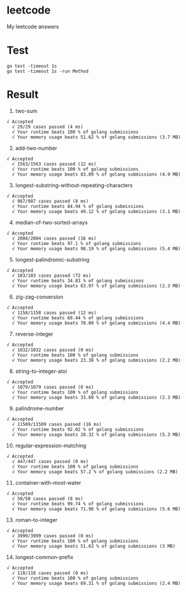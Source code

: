 # leetcode
My leetcode answers

# Test
```
go test -timeout 1s
go test -timeout 1s -run Method
```

# Result

1. two-sum
```
√ Accepted
  √ 29/29 cases passed (4 ms)
  √ Your runtime beats 100 % of golang submissions
  √ Your memory usage beats 51.62 % of golang submissions (3.7 MB)
```

2. add-two-number
```
√ Accepted
  √ 1563/1563 cases passed (12 ms)
  √ Your runtime beats 100 % of golang submissions
  √ Your memory usage beats 83.89 % of golang submissions (4.9 MB)
```

3. longest-substring-without-repeating-characters
```
√ Accepted
  √ 987/987 cases passed (8 ms)
  √ Your runtime beats 84.94 % of golang submissions
  √ Your memory usage beats 49.12 % of golang submissions (3.1 MB)
```

4. median-of-two-sorted-arrays
```
√ Accepted
  √ 2084/2084 cases passed (16 ms)
  √ Your runtime beats 97.1 % of golang submissions
  √ Your memory usage beats 98.19 % of golang submissions (5.4 MB)
```

5. longest-palindromic-substring
```
√ Accepted
  √ 103/103 cases passed (72 ms)
  √ Your runtime beats 34.83 % of golang submissions
  √ Your memory usage beats 63.97 % of golang submissions (2.3 MB)
```

6. zig-zag-conversion
```
√ Accepted
  √ 1158/1158 cases passed (12 ms)
  √ Your runtime beats 60.44 % of golang submissions
  √ Your memory usage beats 70.09 % of golang submissions (4.4 MB)
```

7. reverse-integer
```
√ Accepted
  √ 1032/1032 cases passed (0 ms)
  √ Your runtime beats 100 % of golang submissions
  √ Your memory usage beats 23.38 % of golang submissions (2.2 MB)
```

8. string-to-integer-atoi
```
√ Accepted
  √ 1079/1079 cases passed (0 ms)
  √ Your runtime beats 100 % of golang submissions
  √ Your memory usage beats 33.69 % of golang submissions (2.3 MB)
```

9. palindrome-number
```
√ Accepted
  √ 11509/11509 cases passed (16 ms)
  √ Your runtime beats 92.02 % of golang submissions
  √ Your memory usage beats 20.32 % of golang submissions (5.3 MB)
```

10. regular-expression-matching
```
√ Accepted
  √ 447/447 cases passed (0 ms)
  √ Your runtime beats 100 % of golang submissions
  √ Your memory usage beats 57.2 % of golang submissions (2.2 MB)
```

11. container-with-most-water
```
√ Accepted
  √ 50/50 cases passed (8 ms)
  √ Your runtime beats 99.74 % of golang submissions
  √ Your memory usage beats 71.98 % of golang submissions (5.6 MB)
```

13. roman-to-integer
```
√ Accepted
  √ 3999/3999 cases passed (0 ms)
  √ Your runtime beats 100 % of golang submissions
  √ Your memory usage beats 51.63 % of golang submissions (3 MB)
```

14. longest-common-prefix
```
√ Accepted
  √ 118/118 cases passed (0 ms)
  √ Your runtime beats 100 % of golang submissions
  √ Your memory usage beats 69.31 % of golang submissions (2.4 MB)
```